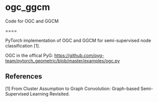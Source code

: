 # ogc_ggcm
Code for OGC and GGCM

====

PyTorch implementation of OGC and GGCM for semi-supervised node classification [1].


OGC in the offical PyG: https://github.com/pyg-team/pytorch_geometric/blob/master/examples/ogc.py

## References

[1] From Cluster Assumption to Graph Convolution: Graph-based Semi-Supervised Learning Revisited.
